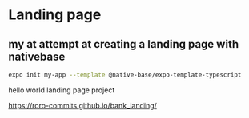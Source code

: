 

# Landing page 
## my at attempt at creating a landing page with nativebase

```sh
expo init my-app --template @native-base/expo-template-typescript
```
hello world landing page project

https://roro-commits.github.io/bank_landing/